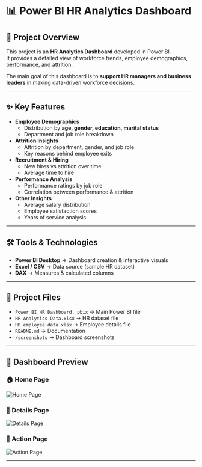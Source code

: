# 📊 Power BI HR Analytics Dashboard

## 🔎 Project Overview
This project is an **HR Analytics Dashboard** developed in Power BI.  
It provides a detailed view of workforce trends, employee demographics, performance, and attrition.  

The main goal of this dashboard is to **support HR managers and business leaders** in making data-driven workforce decisions.

---

## ✨ Key Features
- **Employee Demographics**
  - Distribution by **age, gender, education, marital status**
  - Department and job role breakdown
- **Attrition Insights**
  - Attrition by department, gender, and job role
  - Key reasons behind employee exits
- **Recruitment & Hiring**
  - New hires vs attrition over time
  - Average time to hire
- **Performance Analysis**
  - Performance ratings by job role
  - Correlation between performance & attrition
- **Other Insights**
  - Average salary distribution
  - Employee satisfaction scores
  - Years of service analysis

---

## 🛠️ Tools & Technologies
- **Power BI Desktop** → Dashboard creation & interactive visuals  
- **Excel / CSV** → Data source (sample HR dataset)  
- **DAX** → Measures & calculated columns  

---

## 📂 Project Files
- `Power BI HR Dashboard. pbix` → Main Power BI file  
- `HR Analytics Data.xlsx` → HR dataset file  
- `HR employee data.xlsx` → Employee details file  
- `README.md` → Documentation  
- `/screenshots` → Dashboard screenshots  

---

## 📸 Dashboard Preview

### 🏠 Home Page
![Home Page](screenshots/home_page.png)

### 📑 Details Page
![Details Page](screenshots/details_page.png)

### 🎯 Action Page
![Action Page](screenshots/action_page.png)

---
